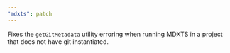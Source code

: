 ```yaml
---
"mdxts": patch
---
```


Fixes the `getGitMetadata` utility erroring when running MDXTS in a project that does not have git instantiated.
